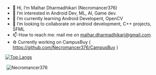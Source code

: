 - 👋 Hi, I’m Malhar Dharmadhikari (Necromancer376)
- 👀 I’m interested in Android Dev, ML, AI, Game dev.
- 🌱 I’m currently learning Android Developent, OpenCV
- 💞️ I’m looking to collaborate on android development, C++ projects, SFML
- 📫 How to reach me: mail me on malhar.dharmadhikari@gmail.com
- ⚙️ Currently working on CampusBuy ( https://github.com/Necromancer376/CampusBuy )


<!---
Necromancer376/Necromancer376 is a ✨ special ✨ repository because its `README.md` (this file) appears on your GitHub profile.
You can click the Preview link to take a look at your changes.
--->

[![Top Langs](https://github-readme-stats.vercel.app/api/top-langs/?username=Necromancer376&layout=Demo&theme=radical)](https://github.com/Necromancer376//github-readme-stats)
<p>
&nbsp;<img align="center" src="https://github-readme-stats.vercel.app/api?username=Necromancer376&show_icons=true&locale=en&theme=radical" alt="Necromancer376" />
</p>
